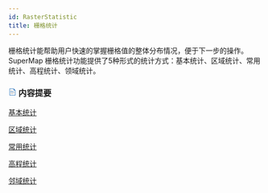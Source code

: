 ```yaml
---
id: RasterStatistic
title: 栅格统计
---
```

栅格统计能帮助用户快速的掌握栅格值的整体分布情况，便于下一步的操作。SuperMap
栅格统计功能提供了5种形式的统计方式：基本统计、区域统计、常用统计、高程统计、领域统计。

### ![](../../../img/read.gif) 内容提要

[基本统计](BasicStatistic)

[区域统计](ZonalStatistic)

[常用统计](CommonStatistic)

[高程统计](AltitudeStatistic)

[邻域统计](NeighbourStatistic)

